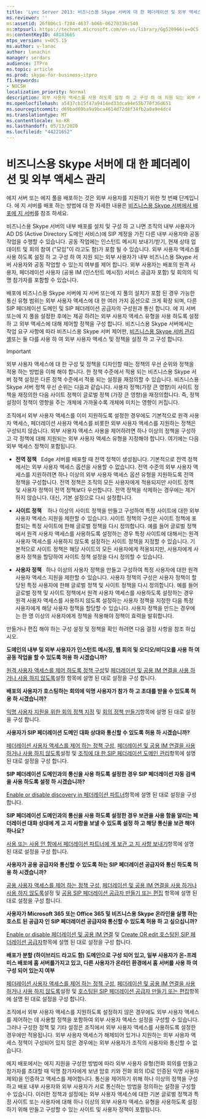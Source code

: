 ```yaml
---
title: 'Lync Server 2013: 비즈니스용 Skype 서버에 대 한 페더레이션 및 외부 액세스 관리'
ms.reviewer: ''
ms:assetid: 26f806c1-f284-4637-b06b-06270336c540
ms:mtpsurl: https://technet.microsoft.com/en-us/library/Gg520966(v=OCS.15)
ms:contentKeyID: 48183665
mtps_version: v=OCS.15
ms.author: v-lanac
author: lanachin
manager: serdars
audience: ITPro
ms.topic: article
ms.prod: skype-for-business-itpro
f1.keywords:
- NOCSH
localization_priority: Normal
description: 외부 사용자 액세스를 사용 하도록 설정 하 고 구성 하 여 지원 되는 외부 사용자가 내부 비즈니스용 Skype 서버 사용자와 공동 작업할 수 있는지 여부를 제어 합니다.
ms.openlocfilehash: a5437cb15f47a9414ed33dca94e55b770f36d651
ms.sourcegitcommit: d69bad69ba9a9bca4614d72d8f34fb2a0a9e4dc4
ms.translationtype: MT
ms.contentlocale: ko-KR
ms.lasthandoff: 05/13/2020
ms.locfileid: "44221652"
---
```

# <a name="managing-federation-and-external-access-to-skype-for-business-server"></a>비즈니스용 Skype 서버에 대 한 페더레이션 및 외부 액세스 관리

에지 서버 또는 에지 풀을 배포하는 것은 외부 사용자를 지원하기 위한 첫 번째 단계입니다. 에 지 서버를 배포 하는 방법에 대 한 자세한 내용은 [비즈니스용 Skype 서버에서 배포에 지 서버](../../deploy/deploy-edge-server/deploy-edge-server.md)를 참조 하세요.

비즈니스용 Skype 서버의 내부 배포를 설치 및 구성 하 고 나면 조직의 내부 사용자가 AD DS (Active Directory 도메인 서비스)에 SIP 계정을 가진 다른 내부 사용자와 공동 작업을 수행할 수 있습니다. 공동 작업에는 인스턴트 메시지 보내기/받기, 현재 상태 업데이트 및 회의 참여 ("모임"이 라고도 함)가 포함 될 수 있습니다. 외부 사용자 액세스를 사용 하도록 설정 하 고 구성 하 여 지원 되는 외부 사용자가 내부 비즈니스용 Skype 서버 사용자와 공동 작업할 수 있는지 여부를 제어 합니다. 외부 사용자는 배포의 원격 사용자, 페더레이션 사용자 (공용 IM (인스턴트 메시징) 서비스 공급자 포함) 및 회의의 익명 참가자를 포함할 수 있습니다.

배포에 비즈니스용 Skype 서버에 지 서버 또는에 지 풀의 설치가 포함 된 경우 가능한 통신 유형 범위는 외부 사용자 액세스에 대 한 여러 가지 옵션으로 크게 확장 되며, 다른 SIP 페더레이션 도메인 및 SIP 페더레이션 공급자의 구성원과 통신 합니다. 에 지 서버 또는에 지 풀을 설정한 후에는 제공 하려는 외부 사용자 액세스 유형을 사용 하도록 설정 하 고 외부 액세스에 대해 제어할 정책을 구성 합니다. 비즈니스용 Skype 서버에서는 작업 요구 사항에 따라 비즈니스용 Skype 서버 제어판, [비즈니스용 Skype 서버 관리 셸](../management-shell.md)또는 둘 다를 사용 하 여 외부 사용자 액세스 및 정책을 설정 하 고 구성 합니다. 



> [!IMPORTANT]  
> 외부 사용자 액세스에 대 한 구성 및 정책을 디자인할 때는 정책의 우선 순위와 정책을 적용 하는 방법을 이해 해야 합니다. 한 정책 수준에서 적용 되는 비즈니스용 Skype 서버 정책 설정은 다른 정책 수준에서 적용 되는 설정을 재정의할 수 있습니다. 비즈니스용 Skype 서버 정책 우선 순위는 다음과 같습니다. 사용자 정책(가장 큰 영향)이 사이트 정책을 재정의한 다음 사이트 정책이 글로벌 정책 (가장 큰 영향)을 재정의합니다. 즉, 정책 설정이 정책이 영향을 주는 개체에 가까울수록 개체에 미치는 영향이 커집니다.


조직에서 외부 사용자 액세스를 이미 지원하도록 설정한 경우에도 기본적으로 원격 사용자 액세스, 페더레이션 사용자 액세스를 비롯한 외부 사용자 액세스를 지원하는 정책은 구성되지 않습니다. 외부 사용자 액세스 사용을 제어하려면 하나 이상의 정책을 구성하고 각 정책에 대해 지원되는 외부 사용자 액세스 유형을 지정해야 합니다. 여기에는 다음 외부 액세스 정책이 포함됩니다.

  - **전역 정책**   Edge 서버를 배포할 때 전역 정책이 생성됩니다. 기본적으로 전역 정책에서는 외부 사용자 액세스 옵션을 사용할 수 없습니다. 전역 수준의 외부 사용자 액세스를 지원하려면 하나 이상의 외부 사용자 액세스 옵션 유형을 지원하도록 전역 정책을 구성합니다. 전역 정책은 조직의 모든 사용자에게 적용되지만 사이트 정책 및 사용자 정책이 전역 정책보다 우선합니다. 전역 정책을 삭제하는 경우에는 제거 하지 않습니다. 대신, 기본 설정으로 다시 설정합니다.

  - **사이트 정책**    하나 이상의 사이트 정책을 만들고 구성하여 특정 사이트에 대한 외부 사용자 액세스 지원을 제한할 수 있습니다. 사이트 정책의 구성은 사이트 정책에 포함되는 특정 사이트에 한해 글로벌 정책을 다시 정의합니다. 예를 들어 글로벌 정책에서 원격 사용자 액세스를 사용하도록 설정하는 경우 특정 사이트에 대해서는 원격 사용자 액세스를 사용하지 않도록 설정하는 사이트 정책을 지정할 수 있습니다. 기본적으로 사이트 정책은 해당 사이트의 모든 사용자에게 적용되지만, 사용자에게 사용자 정책을 할당하여 사이트 정책 설정을 다시 정의할 수 있습니다.

  - **사용자 정책**   하나 이상의 사용자 정책을 만들고 구성하여 특정 사용자에 대한 원격 사용자 액세스 지원을 제한할 수 있습니다. 사용자 정책의 구성은 사용자 정책이 할당된 특정 사용자에 한해 글로벌 정책 및 사이트 정책을 다시 정의합니다. 예를 들어 글로벌 정책 및 사이트 정책에서 원격 사용자 액세스를 사용하도록 설정하는 경우 원격 사용자 액세스를 사용하지 않도록 설정하는 사용자 정책을 지정한 다음 특정 사용자에게 해당 사용자 정책을 할당할 수 있습니다. 사용자 정책을 만드는 경우에는 한 명 이상의 사용자에게 정책을 적용해야 정책이 효력을 발휘합니다.

만들거나 편집 해야 하는 구성 설정 및 정책을 확인 하려면 다음 결정 사항을 참조 하십시오.

**도메인의 내부 및 외부 사용자가 인스턴트 메시징, 웹 회의 및 오디오/비디오를 사용 하 여 공동 작업을 할 수 있도록 허용 하 시겠습니까?**

[원격 사용자 액세스를 제어 하도록 정책 구성](external-access-policies/configure-policies-to-control-remote-user-access.md)및 [페더레이션 및 공용 IM 연결을 사용 하거나 사용 하지 않도록](access-edge/enable-or-disable-federation-and-public-im-connectivity.md)설정 항목에 설명 된 대로 설정을 구성 합니다.

**배포의 사용자가 호스팅하는 회의에 익명 사용자가 참가 하 고 초대를 받을 수 있도록 허용 하 시겠습니까?**

[익명 사용자 지원을 위한 회의 정책 지정](access-edge/assign-conferencing-policies-to-support-anonymous-users.md) 및 [회의 정책 만들기](../conferencing/create-policies.md)항목에 설명 된 대로 설정을 구성 합니다.

**사용자가 SIP 페더레이션 도메인 대화 상대와 통신할 수 있도록 허용 하 시겠습니까?**

[페더레이션 사용자 액세스를 제어 하는 정책 구성](external-access-policies/configure-policies-to-control-federated-user-access.md), [페더레이션 및 공용 IM 연결을 사용 하거나 사용 하지 않도록](access-edge/enable-or-disable-federation-and-public-im-connectivity.md)설정 및 [조직에 대 한 SIP 페더레이션 도메인 관리](sip-domains/manage-sip-federated-domains-for-your-organization.md)항목에 설명 된 대로 설정을 구성 합니다.


**SIP 페더레이션 도메인과의 통신을 사용 하도록 설정한 경우 SIP 페더레이션 자동 검색을 사용 하도록 설정 하 시겠습니까?**

[Enable or disable discovery in 페더레이션 파트너](access-edge/enable-or-disable-discovery-of-federation-partners.md)항목에 설명 된 대로 설정을 구성 합니다.

**SIP 페더레이션 도메인과의 통신을 사용 하도록 설정한 경우 보관을 사용 함을 알리는 페더레이션 대화 상대에 게 고 지 사항을 보낼 수 있도록 설정 하 고 해당 통신을 보관 해야 하나요?**

[사용 또는 사용 안 함에서 페더레이션 파트너에 게 보관 고 지 사항 보내기](access-edge/enable-or-disable-sending-an-archiving-disclaimer-to-federated-partners.md)항목에 설명 된 대로 설정을 구성 합니다.

**사용자가 공용 공급자와 통신할 수 있도록 하는 SIP 페더레이션 공급자와 통신 하도록 허용 하 시겠습니까?**

[공용 사용자 액세스를 제어 하는 정책 구성](external-access-policies/configure-policies-to-control-public-user-access.md), [페더레이션 및 공용 IM 연결을 사용 하거나 사용 하지 않도록](access-edge/enable-or-disable-federation-and-public-im-connectivity.md)설정 및 [공용 SIP 페더레이션 공급자 만들기 또는 편집](sip-providers/manage-sip-federated-providers-for-your-organization.md#create-or-edit-public-sip-federated-providers-in-skype-for-business-server) 항목에 설명 된 대로 설정을 구성 합니다.


**사용자가 Microsoft 365 또는 Office 365 및 비즈니스용 Skype 온라인을 실행 하는 호스트 된 공급자 인 SIP 페더레이션 공급자와 통신할 수 있도록 허용 하 고 싶으십니까?**

[Enable or disable 페더레이션 및 공용 IM 연결](access-edge/enable-or-disable-federation-and-public-im-connectivity.md) 및 [Create OR edit 호스팅된 SIP 페더레이션 공급자](sip-providers/manage-sip-federated-providers-for-your-organization.md#create-or-edit-hosted-sip-federated-providers-in-skype-for-business-server)항목에 설명 된 대로 설정을 구성 합니다.

**배포가 분할 (하이브리드 라고도 함) 도메인으로 구성 되어 있고, 일부 사용자가 온-프레미스 배포에 홈 서버를가지고 있고, 다른 사용자가 온라인 환경에서 홈 서버를 사용 하 여 구성 되어 있는지 여부**

[페더레이션 사용자 액세스를 제어 하는 정책 구성](external-access-policies/configure-policies-to-control-federated-user-access.md), [페더레이션 및 공용 IM 연결을 사용 하거나 사용 하지 않도록](access-edge/enable-or-disable-federation-and-public-im-connectivity.md)설정 및 [호스팅된 SIP 페더레이션 공급자 만들기 또는 편집](sip-providers/manage-sip-federated-providers-for-your-organization.md#create-or-edit-hosted-sip-federated-providers-in-skype-for-business-server)항목에 설명 된 대로 설정을 구성 합니다.


조직에서 외부 사용자 액세스를 지원하도록 설정하지 않은 경우에도 외부 사용자 액세스를 제어하는 데 사용할 정책을 포함하여 외부 사용자 액세스 설정을 구성할 수 있습니다. 그러나 구성한 정책 및 기타 설정은 조직에서 외부 사용자 액세스를 사용하도록 설정한 경우에만 적용됩니다. 외부 사용자 액세스가 해제되어 있거나 지원하는 외부 사용자 액세스 정책이 구성되어 있지 않은 경우에는 외부 사용자가 조직의 사용자와 통신할 수 없습니다.

에지 배포에서는 에지 지원을 구성한 방법에 따라 외부 사용자 유형(전화 회의를 만들고 참가자를 초대할 때 익명 참가자에게 보낸 암호 키와 전화 회의 ID로 인증된 익명 사용자 제외)을 인증하고 액세스를 제어합니다. 통신을 제어하기 위해 하나 이상의 정책을 구성하고 배포 내부 사용자와 외부 사용자가 서로 통신하는 방법을 정의하는 설정을 구성할 수 있습니다. 이러한 정책과 설정에는 외부 사용자 액세스에 대한 기본 글로벌 정책과 특정 사이트 또는 사용자에 대해 하나 이상의 외부 사용자 액세스 유형을 사용하도록 설정하기 위해 만들고 구성할 수 있는 사이트 및 사용자 정책이 포함됩니다.

